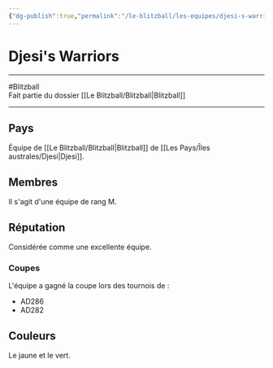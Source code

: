 ```yaml
---
{"dg-publish":true,"permalink":"/le-blitzball/les-equipes/djesi-s-warriors/"}
---
```


# Djesi's Warriors
---
#Blitzball  
Fait partie du dossier [[Le Blitzball/Blitzball\|Blitzball]]

-------
## Pays
Équipe de [[Le Blitzball/Blitzball\|Blitzball]] de [[Les Pays/Îles australes/Djesi\|Djesi]].
## Membres
Il s'agit d'une équipe de rang M.
## Réputation
Considérée comme une excellente équipe.
### Coupes
L'équipe a gagné la coupe lors des tournois de :
- AD286
- AD282
## Couleurs
Le jaune et le vert.
